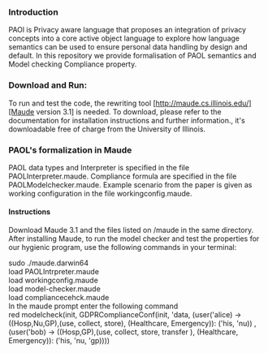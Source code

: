 ### Introduction

PAOl is Privacy aware language that proposes an integration of privacy concepts into a core active object language to explore how language semantics can be used to ensure personal data handling by design and default. In this repository we provide formalisation  of PAOL semantics and Model checking Compliance property. 

### Download and Run:

To run and test the code, the rewriting tool [http://maude.cs.illinois.edu/][Maude version 3.1] is needed. To download, please refer to the documentation for installation instructions and further information., it's downloadable free of charge from the University of Illinois.



### PAOL's formalization in Maude

PAOL data types and Interpreter is specified in the file PAOLInterpreter.maude. Compliance formula are specified in the file PAOLModelchecker.maude. Example scenario from the paper is given as working configuration in the file workingconfig.maude.

#### Instructions

Download Maude 3.1 and the files listed on /maude in the same directory. After installing Maude, to run the model checker and test the properties for our hygienic program, use the following commands in your terminal:

sudo ./maude.darwin64  <br> 
load PAOLIntrpreter.maude <br>
load workingconfig.maude <br>
load model-checker.maude <br>
load compliancecehck.maude <br>
In the maude prompt enter the following command <br>
red modelcheck(init, GDPRComplianceConf(init, 'data, (user('alice) -> ((Hosp,Nu,GP),(use, collect, store), (Healthcare, Emergency)): ('his, 'nu)) ,
  (user('bob) -> ((Hosp,GP),(use, collect, store, transfer ), (Healthcare, Emergency)): ('his, 'nu, 'gp))))
